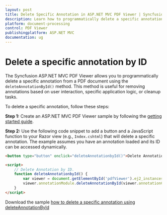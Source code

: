 ```yaml
---
layout: post
title: Delete Specific Annotation in ASP.NET MVC PDF Viewer | Syncfusion
description: Learn how to programmatically delete a specific annotation by its ID in the Syncfusion ASP.NET MVC PDF Viewer.
platform: document-processing
control: PDF Viewer
publishingplatform: ASP.NET MVC
documentation: ug
---
```


# Delete a specific annotation by ID

The Syncfusion ASP.NET MVC PDF Viewer allows you to programmatically delete a specific annotation from a PDF document using the `deleteAnnotationById()` method. This method is useful for removing annotations based on user interaction, specific application logic, or cleanup tasks.

To delete a specific annotation, follow these steps:

**Step 1:** Create an ASP.NET MVC PDF Viewer sample by following the [getting started guide](https://help.syncfusion.com/document-processing/pdf/pdf-viewer/asp-net-mvc/getting-started/).

**Step 2:** Use the following code snippet to add a button and a JavaScript function to your Razor view (e.g., `Index.cshtml`) that will delete a specific annotation. The example assumes you have an annotation loaded and its ID can be accessed dynamically.

```html
<button type="button" onclick="deleteAnnotationbyId()">Delete Annotation by Id</button>

<script>
    // Delete Annotation by ID.
    function deleteAnnotationbyId() {
        var viewer = document.getElementById('pdfViewer').ej2_instances[0];
        viewer.annotationModule.deleteAnnotationById(viewer.annotationCollection[0].annotationId);
    }
</script>

```

Download the sample [how to delete a specific annotation using deleteAnnotationById](https://www.syncfusion.com/downloads/support/directtrac/general/ze/EJ2MvcSample357842164.zip)
